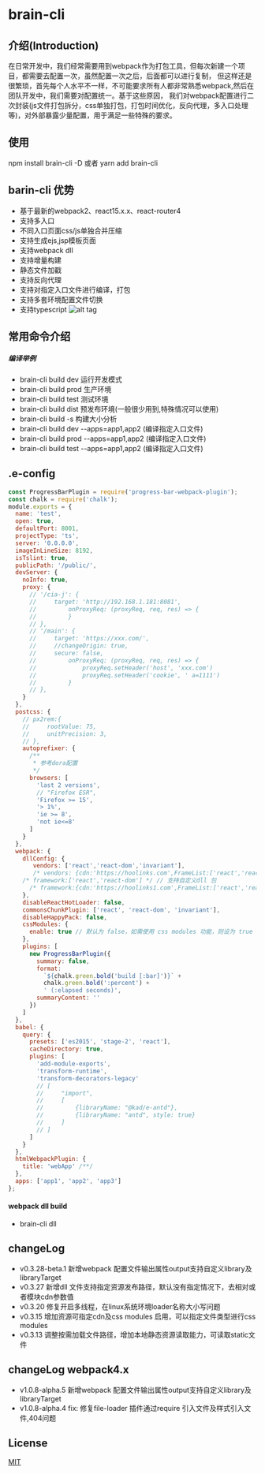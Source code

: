 # brain-cli

## 介绍(Introduction)
在日常开发中，我们经常需要用到webpack作为打包工具，但每次新建一个项目，都需要去配置一次，虽然配置一次之后，后面都可以进行复制，
但这样还是很繁琐，首先每个人水平不一样，不可能要求所有人都非常熟悉webpack,然后在团队开发中，我们需要对配置统一。基于这些原因，
我们对webpack配置进行二次封装(js文件打包拆分，css单独打包，打包时间优化，反向代理，多入口处理等)，对外部暴露少量配置，用于满足一些特殊的要求。

## 使用
 npm install brain-cli -D 或者 yarn add brain-cli

## barin-cli 优势
- 基于最新的webpack2、react15.x.x、react-router4
- 支持多入口
- 不同入口页面css/js单独合并压缩
- 支持生成ejs,jsp模板页面
- 支持webpack dll
- 支持增量构建
- 静态文件加戳
- 支持反向代理
- 支持对指定入口文件进行编译，打包
- 支持多套环境配置文件切换
- 支持typescript
![alt tag](/gif/WX20170607-095219@2x.png)

## 常用命令介绍

##### 编译举例
- brain-cli build dev 运行开发模式
- brain-cli build prod 生产环境
- brain-cli build test 测试环境
- brain-cli build dist 预发布环境(一般很少用到,特殊情况可以使用)
- brain-cli build -s 构建大小分析
- brain-cli build dev --apps=app1,app2 (编译指定入口文件)
- brain-cli build prod --apps=app1,app2 (编译指定入口文件)
- brain-cli build test --apps=app1,app2 (编译指定入口文件)

## .e-config
```js
const ProgressBarPlugin = require('progress-bar-webpack-plugin');
const chalk = require('chalk');
module.exports = {
  name: 'test',
  open: true,
  defaultPort: 8001,
  projectType: 'ts',
  server: '0.0.0.0',
  imageInLineSize: 8192,
  isTslint: true,
  publicPath: '/public/',
  devServer: {
    noInfo: true,
    proxy: {
      // '/cia-j': {
      //     target: 'http://192.168.1.181:8081',
      //         onProxyReq: (proxyReq, req, res) => {
      //         }
      // },
      // '/main': {
      //     target: 'https://xxx.com/',
      //     //changeOrigin: true,
      //     secure: false,
      //         onProxyReq: (proxyReq, req, res) => {
      //             proxyReq.setHeader('host', 'xxx.com')
      //             proxyReq.setHeader('cookie', ' a=1111')
      //         }
      // },
    }
  },
  postcss: {
    // px2rem:{
    //     rootValue: 75,
    //     unitPrecision: 3,
    // },
    autoprefixer: {
      /**
       * 参考dora配置
       */
      browsers: [
        'last 2 versions',
        // "Firefox ESR",
        'Firefox >= 15',
        '> 1%',
        'ie >= 8',
        'not ie<=8'
      ]
    }
  },
  webpack: {
    dllConfig: {
       vendors: ['react','react-dom','invariant'],
       /* vendors: {cdn:'https://hoolinks.com',FrameList:['react','react-dom','invariant']}, */
    /* framework:['react','react-dom'] */ // 支持自定义dll 包
      /* framework:{cdn:'https://hoolinks1.com',FrameList:['react','react-dom']} */
    },
    disableReactHotLoader: false,
    commonsChunkPlugin: ['react', 'react-dom', 'invariant'],
    disableHappyPack: false,
    cssModules: {
      enable: true // 默认为 false，如需使用 css modules 功能，则设为 true
    },
    plugins: [
      new ProgressBarPlugin({
        summary: false,
        format:
          `${chalk.green.bold('build [:bar]')}` +
          chalk.green.bold(':percent') +
          ' (:elapsed seconds)',
        summaryContent: ''
      })
    ]
  },
  babel: {
    query: {
      presets: ['es2015', 'stage-2', 'react'],
      cacheDirectory: true,
      plugins: [
        'add-module-exports',
        'transform-runtime',
        'transform-decorators-legacy'
        // [
        //     "import",
        //     [
        //         {libraryName: "@kad/e-antd"},
        //         {libraryName: "antd", style: true}
        //     ]
        // ]
      ]
    }
  },
  htmlWebpackPlugin: {
    title: 'webApp' /**/
  },
  apps: ['app1', 'app2', 'app3']
};
```
#### webpack dll build
- brain-cli dll

## changeLog
- v0.3.28-beta.1  新增webpack 配置文件输出属性output支持自定义library及libraryTarget
- v0.3.27 新增dll 文件支持指定资源发布路径，默认没有指定情况下，去相对或者模块cdn参数值
- v0.3.20 修复开启多线程，在linux系统环境loader名称大小写问题
- v0.3.15 增加资源可指定cdn及css modules 启用，可以指定文件类型进行css modules
- v0.3.13 调整按需加载文件路径，增加本地静态资源读取能力，可读取static文件

## changeLog webpack4.x
- v1.0.8-alpha.5  新增webpack 配置文件输出属性output支持自定义library及libraryTarget
- v1.0.8-alpha.4  fix: 修复file-loader 插件通过require 引入文件及样式引入文件,404问题
## License
[MIT](LICENSE)





